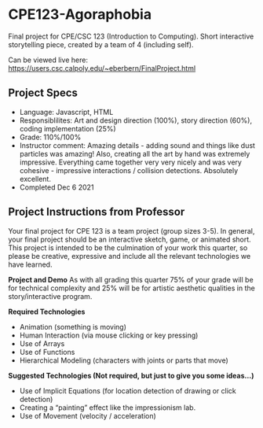 # CPE123-Agoraphobia
Final project for CPE/CSC 123 (Introduction to Computing). Short interactive storytelling piece, created by a team of 4 (including self).

Can be viewed live here: https://users.csc.calpoly.edu/~eberbern/FinalProject.html

## Project Specs
- Language: Javascript, HTML
- Responsiblilites: Art and design direction (100%), story direction (60%), coding implementation (25%)
- Grade: 110%/100%
- Instructor comment: Amazing details - adding sound and things like dust particles was amazing! Also, creating all the art by hand was extremely impressive. Everything came together very very nicely and was very cohesive - impressive interactions / collision detections. Absolutely excellent.
- Completed Dec 6 2021

## Project Instructions from Professor
Your final project for CPE 123 is a team project (group sizes 3-5).  In general, your final project should be an interactive sketch, game, or animated short.  This project is intended to be the culmination of your work this quarter, so please be creative, expressive and include all the relevant technologies we have learned. 

**Project and Demo**
As with all grading this quarter 75% of your grade will be for technical complexity and 25% will be for artistic aesthetic qualities in the story/interactive program.

**Required Technologies**
- Animation (something is moving)
- Human Interaction (via mouse clicking or key pressing)
- Use of Arrays
- Use of Functions
- Hierarchical Modeling (characters with joints or parts that move)

**Suggested Technologies (Not required, but just to give you some ideas…)**
- Use of Implicit Equations (for location detection of drawing or click detection)
- Creating a “painting” effect like the impressionism lab.
- Use of  Movement (velocity / acceleration)

